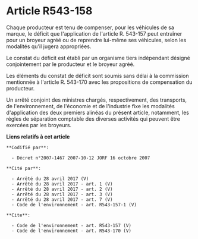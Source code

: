 # Article R543-158

Chaque producteur est tenu de compenser, pour les véhicules de sa marque, le déficit que l'application de l'article R.
543-157 peut entraîner pour un broyeur agréé ou de reprendre lui-même ses véhicules, selon les modalités qu'il jugera
appropriées.

Le constat du déficit est établi par un organisme tiers indépendant désigné conjointement par le producteur et le broyeur
agréé.

Les éléments du constat de déficit sont soumis sans délai à la commission mentionnée à l'article R. 543-170 avec les
propositions de compensation du producteur.

Un arrêté conjoint des ministres chargés, respectivement, des transports, de l'environnement, de l'économie et de l'industrie
fixe les modalités d'application des deux premiers alinéas du présent article, notamment, les règles de séparation comptable
des diverses activités qui peuvent être exercées par les broyeurs.

**Liens relatifs à cet article**

	**Codifié par**:

	  - Décret n°2007-1467 2007-10-12 JORF 16 octobre 2007

	**Cité par**:

	  - Arrêté du 28 avril 2017 (V)
	  - Arrêté du 28 avril 2017 - art. 1 (V)
	  - Arrêté du 28 avril 2017 - art. 2 (V)
	  - Arrêté du 28 avril 2017 - art. 3 (V)
	  - Arrêté du 28 avril 2017 - art. 7 (V)
	  - Code de l'environnement - art. R543-157-1 (V)

	**Cite**:

	  - Code de l'environnement - art. R543-157 (V)
	  - Code de l'environnement - art. R543-170 (V)
